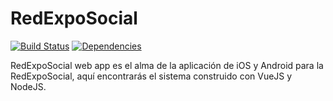 # RedExpoSocial

[![Build Status](https://travis-ci.org/cesargdm/red-expo-social.svg?branch=master)](https://travis-ci.org/cesargdm/red-expo-social) [![Dependencies](https://david-dm.org/cesargdm/red-expo-social.svg)](https://david-dm.org/cesargdm/red-expo-social)

RedExpoSocial web app es el alma de la aplicación de iOS y Android para la RedExpoSocial, aquí encontrarás el sistema construido con VueJS y NodeJS.

